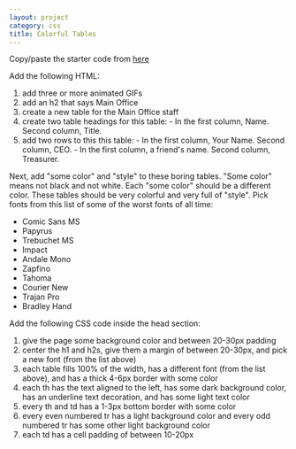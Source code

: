```yaml
---
layout: project
category: css
title: Colorful Tables
---
```


Copy/paste the starter code from [here](https://gist.githubusercontent.com/ohiofi/98bf1ef2f2cf99d8e7d8fcfd7f90763b/raw/556e877d817a29e1caae4c8c9f18e4f4fc72d49d/colorfulTables.html)

Add the following HTML:
  1.  add three or more animated GIFs
  1.  add an h2 that says Main Office
  1.  create a new table for the Main Office staff
  1.  create two table headings for this table:
    - In the first column, Name. Second column, Title.
  1.  add two rows to this this table:
    - In the first column, Your Name. Second column, CEO.
    - In the first column, a friend's name. Second column, Treasurer.

Next, add "some color" and "style" to these boring tables. "Some color" means not black and not white. Each "some color" should be a different color. These tables should be very colorful and very full of "style". Pick fonts from this list of some of the worst fonts of all time:

  - Comic Sans MS
  - Papyrus
  - Trebuchet MS
  - Impact
  - Andale Mono
  - Zapfino
  - Tahoma
  - Courier New
  - Trajan Pro
  - Bradley Hand


Add the following CSS code inside the head section:

  1. give the page some background color and between 20-30px padding
  1. center the h1 and h2s, give them a margin of between 20-30px, and pick a new font (from the list above)
  1. each table fills 100% of the width, has a different font (from the list above), and has a thick 4-6px border with some color
  1. each th has the text aligned to the left, has some dark background color, has an underline text decoration, and has some light text color
  1. every th and td has a 1-3px bottom border with some color
  1. every even numbered tr has a light background color and every odd numbered tr has some other light background color
  1. each td has a cell padding of between 10-20px

